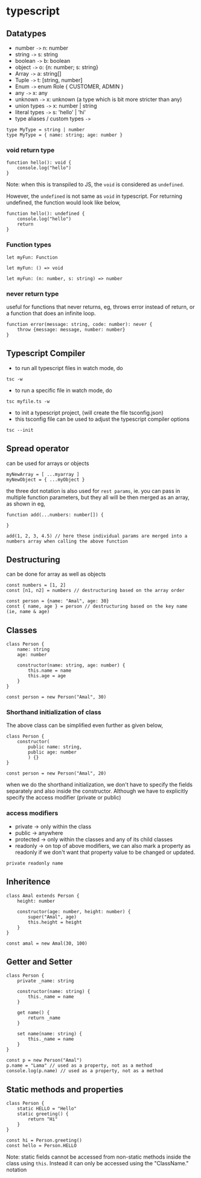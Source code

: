 # typescript

## Datatypes

- number `->` n: number
- string `->` s: string
- boolean `->` b: boolean
- object `->` o: {n: number; s: string}
- Array `->` a: string[]
- Tuple `->` t: [string, number]
- Enum `->` enum Role { CUSTOMER, ADMIN }
- any `->` x: any
- unknown `->` x: unknown (a type which is bit more stricter than any)
- union types `->` x: number | string
- literal types `->` s: 'hello' | 'hi'
- type aliases / custom types `->`

```
type MyType = string | number
type MyType = { name: string; age: number }
```

### void return type

```
function hello(): void {
    console.log("hello")
}
```

Note: when this is transpiled to JS, the `void` is considered as `undefined`.

However, the `undefined` is not same as `void` in typescript. For returning undefined, the function would look like below,

```
function hello(): undefined {
    console.log("hello")
    return
}
```

### Function types

```
let myFun: Function
```

```
let myFun: () => void
```

```
let myFun: (n: number, s: string) => number
```

### never return type

useful for functions that never returns, eg, throws error instead of return, or a function that does an infinite loop.

```
function error(message: string, code: number): never {
    throw {message: message, number: number}
}
```

## Typescript Compiler

- to run all typescript files in watch mode, do

```
tsc -w
```

- to run a specific file in watch mode, do

```
tsc myfile.ts -w
```

- to init a typescript project, (will create the file tsconfig.json)
- this tsconfig file can be used to adjust the typescript compiler options

```
tsc --init
```

## Spread operator

can be used for arrays or objects

```
myNewArray = [ ...myarray ]
myNewObject = { ...myObject }
```

the three dot notation is also used for `rest params`, ie. you can pass in multiple function parameters, but they all will be then merged as an array, as shown in eg,

```
function add(...numbers: number[]) {

}

add(1, 2, 3, 4.5) // here these individual params are merged into a numbers array when calling the above function
```

## Destructuring

can be done for array as well as objects

```
const numbers = [1, 2]
const [n1, n2] = numbers // destructuring based on the array order
```

```
const person = {name: "Amal", age: 30}
const { name, age } = person // destructuring based on the key name (ie, name & age)
```

## Classes

```
class Person {
    name: string
    age: number

    constructor(name: string, age: number) {
        this.name = name
        this.age = age
    }
}

const person = new Person("Amal", 30)
```

### Shorthand initialization of class

The above class can be simplified even further as given below,

```
class Person {
    constructor(
        public name: string,
        public age: number
        ) {}
}

const person = new Person("Amal", 20)
```

when we do the shorthand initialization, we don't have to specify the fields separately and also inside the constructor. Although we have to explicitly specify the access modifier (private or public)

### access modifiers

- private -> only within the class
- public -> anywhere
- protected -> only within the classes and any of its child classes
- readonly -> on top of above modifiers, we can also mark a property as readonly if we don't want that property value to be changed or updated.

```
private readonly name
```

## Inheritence

```
class Amal extends Person {
    height: number

    constructor(age: number, height: number) {
        super("Amal", age)
        this.height = height
    }
}

const amal = new Amal(30, 100)
```

## Getter and Setter

```
class Person {
    private _name: string

    constructor(name: string) {
        this._name = name
    }

    get name() {
        return _name
    }

    set name(name: string) {
        this._name = name
    }
}

const p = new Person("Amal")
p.name = "Lama" // used as a property, not as a method
console.log(p.name) // used as a property, not as a method
```

## Static methods and properties

```
class Person {
    static HELLO = "Hello"
    static greeting() {
        return "Hi"
    }
}

const hi = Person.greeting()
const hello = Person.HELLO
```

Note: static fields cannot be accessed from non-static methods inside the class using `this`. Instead it can only be accessed using the "ClassName." notation

